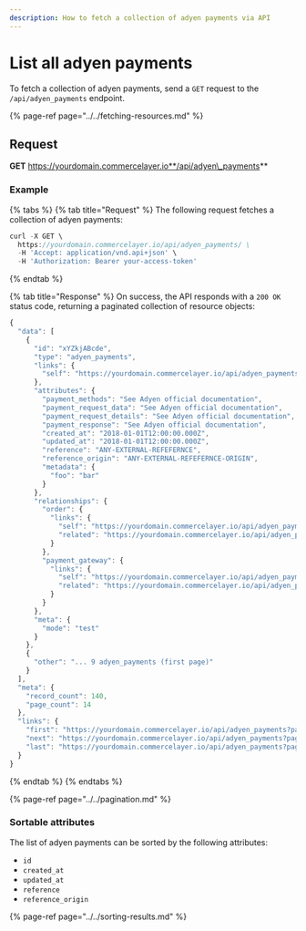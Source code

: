 ```yaml
---
description: How to fetch a collection of adyen payments via API
---
```


# List all adyen payments

To fetch a collection of adyen payments, send a `GET` request to the `/api/adyen_payments` endpoint.

{% page-ref page="../../fetching-resources.md" %}

## Request

**GET** https://yourdomain.commercelayer.io**/api/adyen\_payments**

### **Example**

{% tabs %}
{% tab title="Request" %}
The following request fetches a collection of adyen payments:

```javascript
curl -X GET \
  https://yourdomain.commercelayer.io/api/adyen_payments/ \
  -H 'Accept: application/vnd.api+json' \
  -H 'Authorization: Bearer your-access-token'
```
{% endtab %}

{% tab title="Response" %}
On success, the API responds with a `200 OK` status code, returning a paginated collection of resource objects:

```javascript
{
  "data": [
    {
      "id": "xYZkjABcde",
      "type": "adyen_payments",
      "links": {
        "self": "https://yourdomain.commercelayer.io/api/adyen_payments/xYZkjABcde"
      },
      "attributes": {
        "payment_methods": "See Adyen official documentation",
        "payment_request_data": "See Adyen official documentation",
        "payment_request_details": "See Adyen official documentation",
        "payment_response": "See Adyen official documentation",
        "created_at": "2018-01-01T12:00:00.000Z",
        "updated_at": "2018-01-01T12:00:00.000Z",
        "reference": "ANY-EXTERNAL-REFEFERNCE",
        "reference_origin": "ANY-EXTERNAL-REFEFERNCE-ORIGIN",
        "metadata": {
          "foo": "bar"
        }
      },
      "relationships": {
        "order": {
          "links": {
            "self": "https://yourdomain.commercelayer.io/api/adyen_payments/xYZkjABcde/relationships/order",
            "related": "https://yourdomain.commercelayer.io/api/adyen_payments/xYZkjABcde/order"
          }
        },
        "payment_gateway": {
          "links": {
            "self": "https://yourdomain.commercelayer.io/api/adyen_payments/xYZkjABcde/relationships/payment_gateway",
            "related": "https://yourdomain.commercelayer.io/api/adyen_payments/xYZkjABcde/payment_gateway"
          }
        }
      },
      "meta": {
        "mode": "test"
      }
    },
    {
      "other": "... 9 adyen_payments (first page)"
    }
  ],
  "meta": {
    "record_count": 140,
    "page_count": 14
  },
  "links": {
    "first": "https://yourdomain.commercelayer.io/api/adyen_payments?page[number]=1&page[size]=10",
    "next": "https://yourdomain.commercelayer.io/api/adyen_payments?page[number]=2&page[size]=10",
    "last": "https://yourdomain.commercelayer.io/api/adyen_payments?page[number]=14&page[size]=10"
  }
}
```
{% endtab %}
{% endtabs %}

{% page-ref page="../../pagination.md" %}

### Sortable attributes

The list of adyen payments can be sorted by the following attributes:

* `id`
* `created_at`
* `updated_at`
* `reference`
* `reference_origin`

{% page-ref page="../../sorting-results.md" %}

